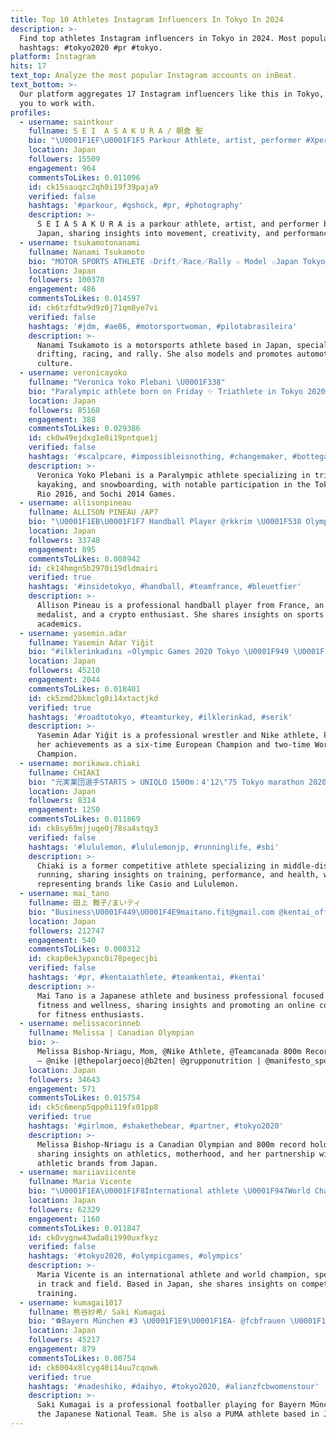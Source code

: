 ```yaml
---
title: Top 10 Athletes Instagram Influencers In Tokyo In 2024
description: >-
  Find top athletes Instagram influencers in Tokyo in 2024. Most popular
  hashtags: #tokyo2020 #pr #tokyo.
platform: Instagram
hits: 17
text_top: Analyze the most popular Instagram accounts on inBeat.
text_bottom: >-
  Our platform aggregates 17 Instagram influencers like this in Tokyo, Japan for
  you to work with.
profiles:
  - username: saintkour
    fullname: S E I  A S A K U R A / 朝倉 聖
    bio: "\U0001F1EF\U0001F1F5 Parkour Athlete, artist, performer #Xperia @gshock_jp @normlbrand"
    location: Japan
    followers: 15509
    engagement: 964
    commentsToLikes: 0.011096
    id: ck15sauqzc2qh0i19f39paja9
    verified: false
    hashtags: '#parkour, #gshock, #pr, #photography'
    description: >-
      S E I A S A K U R A is a parkour athlete, artist, and performer based in
      Japan, sharing insights into movement, creativity, and performance art.
  - username: tsukamotonanami
    fullname: Nanami Tsukamoto
    bio: "MOTOR SPORTS ATHLETE ☆Drift／Race／Rally ☆ Model ☆Japan Tokyo\U0001F1E7\U0001F1F7×\U0001F1EF\U0001F1F5×\U0001F1EE\U0001F1F9@nanami_beautynote #女性レーサー #initald #jdm #リアル真子 #世界一美しいレーサー#pilotabrasileira #ドリスピ"
    location: Japan
    followers: 100370
    engagement: 486
    commentsToLikes: 0.014597
    id: ck6tzfdtw9d9z0j71qm8ye7vi
    verified: false
    hashtags: '#jdm, #ae86, #motorsportwoman, #pilotabrasileira'
    description: >-
      Nanami Tsukamoto is a motorsports athlete based in Japan, specializing in
      drifting, racing, and rally. She also models and promotes automotive
      culture.
  - username: veronicayoko
    fullname: "Veronica Yoko Plebani \U0001F338"
    bio: "Paralympic athlete born on Friday ✨ Triathlete in Tokyo 2020 \U0001F949 Kayaker in Rio 2016 Snowboarder in Sochi 2014 @doom_entertainment"
    location: Japan
    followers: 85168
    engagement: 388
    commentsToLikes: 0.029386
    id: ck0w49ejdxg1e0i19pntque1j
    verified: false
    hashtags: '#scalpcare, #impossibleisnothing, #changemaker, #bottegaveneta'
    description: >-
      Veronica Yoko Plebani is a Paralympic athlete specializing in triathlon,
      kayaking, and snowboarding, with notable participation in the Tokyo 2020,
      Rio 2016, and Sochi 2014 Games.
  - username: allisonpineau
    fullname: ALLISON PINEAU /AP7
    bio: "\U0001F1EB\U0001F1F7 Handball Player @rkkrim \U0001F538 Olympic\U0001F947\U0001F948 \U0001F538 World\U0001F947\U0001F948\U0001F948\U0001F948 \U0001F538 Euro \U0001F947\U0001F949 \U0001F538 @edhec_bschool \U0001F4DA \U0001F538Crypto learner \U0001F913 @adidas @usanaathletes @bvsport"
    location: Japan
    followers: 33748
    engagement: 895
    commentsToLikes: 0.008942
    id: ck14hmgn5b2970i19dldmairi
    verified: true
    hashtags: '#insidetokyo, #handball, #teamfrance, #bleuetfier'
    description: >-
      Allison Pineau is a professional handball player from France, an Olympic
      medalist, and a crypto enthusiast. She shares insights on sports and
      academics.
  - username: yasemin.adar
    fullname: Yasemin Adar Yiğit
    bio: "#ilklerinkadını ⭐️Olympic Games 2020 Tokyo \U0001F949 \U0001F1F9\U0001F1F76 EUROPEAN Champion\U0001F947\U0001F947\U0001F947\U0001F947\U0001F947\U0001F947 \U0001F1F9\U0001F1F72 WORLD Champion\U0001F947\U0001F947 \U0001F1F9\U0001F1F72 Akdeniz Oyunları\U0001F947\U0001F947 \U0001F93C‍♀️NIKE Athlete @balikesirbsb"
    location: Japan
    followers: 45210
    engagement: 2044
    commentsToLikes: 0.018401
    id: ck5zmd2bkmclg0i14xtactjkd
    verified: true
    hashtags: '#roadtotokyo, #teamturkey, #ilklerinkad, #serik'
    description: >-
      Yasemin Adar Yiğit is a professional wrestler and Nike athlete, known for
      her achievements as a six-time European Champion and two-time World
      Champion.
  - username: morikawa.chiaki
    fullname: CHIAKI
    bio: "元実業団選手STARTS > UNIQLO 1500m：4'12\"75 Tokyo marathon 2020：2°42'57\"(日本人8位) sponsor｜#sbiアラプロモ #casio ambassador｜ @lululemonjp お問い合わせ\U0001F449HPより\U0001F647‍♀️"
    location: Japan
    followers: 8314
    engagement: 1250
    commentsToLikes: 0.011869
    id: ck8sy69mjjuqe0j78sa4stqy3
    verified: false
    hashtags: '#lululemon, #lululemonjp, #runninglife, #sbi'
    description: >-
      Chiaki is a former competitive athlete specializing in middle-distance
      running, sharing insights on training, performance, and health, while
      representing brands like Casio and Lululemon.
  - username: mai_tano
    fullname: 田上 舞子/まいティ
    bio: "Business\U0001F449\U0001F4E9maitano.fit@gmail.com @kentai_official athlete \U0001F447オンラインサロン募集再開\U0001F447"
    location: Japan
    followers: 212747
    engagement: 540
    commentsToLikes: 0.008312
    id: ckap0ek3ypxnc0i78pegecjbi
    verified: false
    hashtags: '#pr, #kentaiathlete, #teamkentai, #kentai'
    description: >-
      Mai Tano is a Japanese athlete and business professional focused on
      fitness and wellness, sharing insights and promoting an online community
      for fitness enthusiasts.
  - username: melissacorinneb
    fullname: Melissa | Canadian Olympian
    bio: >-
      Melissa Bishop-Nriagu, Mom, @Nike Athlete, @Teamcanada 800m Record Holder
      — @nike |@thepolarjoeco|@b2ten| @grupponutrition | @manifesto_sport —
    location: Japan
    followers: 34643
    engagement: 571
    commentsToLikes: 0.015754
    id: ck5c6menp5qpp0i119fx01pp8
    verified: true
    hashtags: '#girlmom, #shakethebear, #partner, #tokyo2020'
    description: >-
      Melissa Bishop-Nriagu is a Canadian Olympian and 800m record holder,
      sharing insights on athletics, motherhood, and her partnership with top
      athletic brands from Japan.
  - username: mariiaviicente
    fullname: Maria Vicente
    bio: "\U0001F1EA\U0001F1F8International athlete \U0001F947World Champion Nairobi 2017 \U0001F947European Champion Borås 2019 \U0001F30FTokio 2020ne \U0001F1EF\U0001F1F5 \U0001F3C3\U0001F3FD‍♀️Miembro @becaspodium"
    location: Japan
    followers: 62329
    engagement: 1160
    commentsToLikes: 0.011847
    id: ck0vygnw43wda0i1990uxfkyz
    verified: false
    hashtags: '#tokyo2020, #olympicgames, #olympics'
    description: >-
      Maria Vicente is an international athlete and world champion, specializing
      in track and field. Based in Japan, she shares insights on competition and
      training.
  - username: kumagai1017
    fullname: 熊谷紗希/ Saki Kumagai
    bio: "⚽️Bayern München #3 \U0001F1E9\U0001F1EA- @fcbfrauen \U0001F1EF\U0001F1F5Japanese National Team #4 \U0001F45FPUMA Athlete - @pumajapan @pumafootball_jp \U0001F64B\U0001F3FB‍♀️ベンヌ所属 東京都世田谷区太子堂4-1-1 キャロットタワー14F"
    location: Japan
    followers: 45217
    engagement: 879
    commentsToLikes: 0.00754
    id: ck6004x8lcyg40i14uu7cqowk
    verified: true
    hashtags: '#nadeshiko, #daihyo, #tokyo2020, #alianzfcbwomenstour'
    description: >-
      Saki Kumagai is a professional footballer playing for Bayern München and
      the Japanese National Team. She is also a PUMA athlete based in Japan.
---
```


